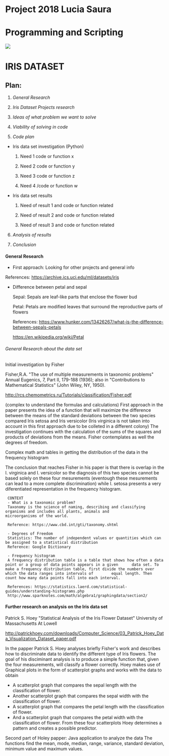 # Project 2018 Lucia Saura
# Programming and Scripting 

![](https://s3.amazonaws.com/assets.datacamp.com/blog_assets/Machine+Learning+R/iris-machinelearning.png)

# IRIS DATASET

## Plan: 

1.  _General Research_

2.  _Iris Dataset Projects research_ 

3.  _Ideas of what problem we want to solve_

4.  _Viability of solving in code_

5.  _Code plan_ 

  * Iris data set investigation (Python) 

    1. Need 1 code or function x 

    2. Need 2 code or function y 

    3. Need 3 code or function z 

    4. Need 4 /code or function w 

  * Iris data set results 

    1. Need of result 1 and code or function related 

    2. Need of result 2 and code or function related 

    3. Need of result 3 and code or function related 

6. _Analysis of results_

7. _Conclusion_


#### General Research 

- First approach: Looking for other projects and general info 

References:
https://archive.ics.uci.edu/ml/datasets/iris  

- Difference between petal and sepal 

   Sepal: Sepals are leaf-like parts that enclose the flower bud 

   Petal: Petals are modified leaves that surround the reproductive parts of flowers 

   References:
   https://www.hunker.com/13426267/what-is-the-difference-between-sepals-petals 

   https://en.wikipedia.org/wiki/Petal 

###### General Research about the data set
   Initial investigation by Fisher

   Fisher,R.A. "The use of multiple measurements in taxonomic problems" Annual Eugenics, 7, Part II, 179-188 (1936); also in      "Contributions to Mathematical Statistics" (John Wiley, NY, 1950).  

   http://rcs.chemometrics.ru/Tutorials/classification/Fisher.pdf 

   (complex to understand the formulas and calculations)
   First approach in the paper presents the idea of a function that will maximize the difference between the means of the        standard deviations between the two species compared Iris setosa and Iris versicolor (Iris virginica is not taken into        account in this first approach due to be colleted in a different colony)
   The investigation continues with the calculation of the sums of the squares and products of deviations from the means.        Fisher contemplates as well the degrees of freedom.
   
   Complex math and tables in getting the distribution of the data in the frequency histogram 
   
   The conclusion that reaches Fisher in his paper is that there is overlap in the I. virginica and I. versicolor so the          diagnosis of this two species cannot be based solely on these four mesurements (eventough these mesurements can lead to a      more complete discrimination)  while I. setosa presents a very diferentiated representation in the frequency histogram. 
   
   
   
     CONTEXT
     - What is a taxonomic problem?
     Taxonomy is the science of naming, describing and classifying organisms and includes all plants, animals and                  microorganisms of the world.

     Reference: https://www.cbd.int/gti/taxonomy.shtml  
     
     - Degrees of Freedom
     Statistics: The number of independent values or quantities which can be assigned to a statistical distribution
     Reference: Google Dictionary
     
     - Frequency histogram
     A frequency distribution table is a table that shows how often a data point or a group of data points appears in a given      data set. To make a frequency distribution table, first divide the numbers over which the data ranges into intervals of        equal length. Then count how many data points fall into each interval.
     
     References: https://statistics.laerd.com/statistical-guides/understanding-histograms.php
     http://www.sparknotes.com/math/algebra1/graphingdata/section2/
     
    
#### Further research on analysis on the Iris data set

Patrick S. Hoey "Statistical Analysis of the Iris Flower Dataset" University of Massachusetts At Lowell

http://patrickhoey.com/downloads/Computer_Science/03_Patrick_Hoey_Data_Visualization_Dataset_paper.pdf

In the papper Patrick S. Hoey analyses briefly Fisher's work and describes how to discriminate data to identify the different type of Iris flowers.
The goal of his disciminant analysis is to produce a simple function that, given the four measurements, will
classify a flower correctly.
Hoey makes use of Graphical plots in the form of scatterplot graphs and works with the data to obtain 
- A scatterplot graph that compares the sepal length with the classification of flower.
- Another scatterplot graph that compares the sepal width with the classification of flower.
- A scatterplot graph that compares the petal length with the classification of flower. 
- And a scatterplot graph that compares the petal width with the classification of flower.
From these four scatterplots Hoey determines a pattern and creates a possible predictor.

Second part of Holey papper: Java application to analyze the data
 The functions find the mean, mode, median, range, variance, standard deviation, minimum value and maximum values. 



